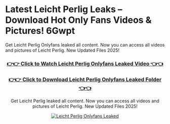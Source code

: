 # Latest Leicht Perlig Leaks – Download Hot Only Fans Videos & Pictures! 6Gwpt

Get Leicht Perlig Onlyfans leaked all content. Now you can access all videos and pictures of Leicht Perlig. New Updated Files 2025!  
<div align="center">
  
### [👉👉 Click to Watch Leicht Perlig Onlyfans Leaked Video 👈👈](https://links2leaks.com?utm_source=leichtperlig&utm_medium=gitshort)  
### [👉👉 Click to Download Leicht Perlig Onlyfans Leaked Folder 👈👈](https://links2leaks.com?utm_source=leichtperlig&utm_medium=gitshort)  

Get Leicht Perlig leaked all content. Now you can access all videos and pictures of Leicht Perlig. New Updated Files 2025!  

[![Leicht Perlig Onlyfans Leaked](https://i.ibb.co/93hzkbrt/l2l.gif)](https://links2leaks.com?utm_source=leichtperlig&utm_medium=gitshort)  

</div>

